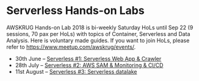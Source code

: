 # Serverless Hands-on Labs
AWSKRUG Hands-on Lab 2018 is bi-weekly Saturday HoLs until Sep 22 (9 sessions, 70 pax per HoLs) with topics of Container, Serverless and Data Analysis. Here is voluntary made guides. If you want to join HoLs, please refer to https://www.meetup.com/awskrug/events/.

* 30th June – [Serverless #1: Serverless Web App & Crawler ](./1_WebApp-Crawler/)
* 28th July – [Serverless #2:  AWS SAM & Monitoring & CI/CD](https://github.com/ChanghoonHyun/SAM-hands-on)
* 11st August – [Serverless #3: Serverless datalake](./3_serverless_datalake)
